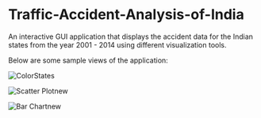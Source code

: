 # Traffic-Accident-Analysis-of-India

An interactive GUI application that displays the accident data for the Indian states from the year 2001 - 2014 using different visualization tools.

Below are some sample views of the application:




![ColorStates](https://user-images.githubusercontent.com/22832487/69233972-fd99fb80-0bb3-11ea-94d9-0e6d36446a06.png)





![Scatter Plotnew](https://user-images.githubusercontent.com/22832487/69234024-186c7000-0bb4-11ea-8e68-f1ecda31f1d8.png)




![Bar Chartnew](https://user-images.githubusercontent.com/22832487/69234039-21f5d800-0bb4-11ea-85a9-00b4fe5d2738.png)
